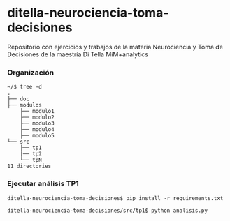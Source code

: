 # ditella-neurociencia-toma-decisiones
Repositorio con ejercicios y trabajos de la materia Neurociencia y Toma de Decisiones de la maestría Di Tella MiM+analytics 

### Organización
```
~/$ tree -d
.
├── doc
├── modulos
    ├── modulo1
    ├── modulo2
    ├── modulo3
    ├── modulo4
    ├── modulo5
└── src
    ├── tp1
    |── tp2
    └── tpN
11 directories
```
### Ejecutar análisis TP1
```
ditella-neurociencia-toma-decisiones$ pip install -r requirements.txt

ditella-neurociencia-toma-decisiones/src/tp1$ python analisis.py
```